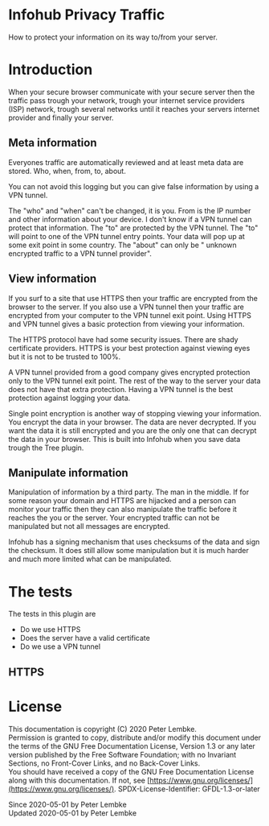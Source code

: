 # Infohub Privacy Traffic

How to protect your information on its way to/from your server.

# Introduction

When your secure browser communicate with your secure server then the traffic pass trough your network, trough your
internet service providers (ISP) network, trough several networks until it reaches your servers internet provider and
finally your server.

## Meta information

Everyones traffic are automatically reviewed and at least meta data are stored. Who, when, from, to, about.

You can not avoid this logging but you can give false information by using a VPN tunnel.

The "who" and "when" can't be changed, it is you. From is the IP number and other information about your device. I don't
know if a VPN tunnel can protect that information. The "to" are protected by the VPN tunnel. The "to" will point to one
of the VPN tunnel entry points. Your data will pop up at some exit point in some country. The "about" can only be "
unknown encrypted traffic to a VPN tunnel provider".

## View information

If you surf to a site that use HTTPS then your traffic are encrypted from the browser to the server. If you also use a
VPN tunnel then your traffic are encrypted from your computer to the VPN tunnel exit point. Using HTTPS and VPN tunnel
gives a basic protection from viewing your information.

The HTTPS protocol have had some security issues. There are shady certificate providers. HTTPS is your best protection
against viewing eyes but it is not to be trusted to 100%.

A VPN tunnel provided from a good company gives encrypted protection only to the VPN tunnel exit point. The rest of the
way to the server your data does not have that extra protection. Having a VPN tunnel is the best protection against
logging your data.

Single point encryption is another way of stopping viewing your information. You encrypt the data in your browser. The
data are never decrypted. If you want the data it is still encrypted and you are the only one that can decrypt the data
in your browser. This is built into Infohub when you save data trough the Tree plugin.

## Manipulate information

Manipulation of information by a third party. The man in the middle. If for some reason your domain and HTTPS are
hijacked and a person can monitor your traffic then they can also manipulate the traffic before it reaches the you or
the server. Your encrypted traffic can not be manipulated but not all messages are encrypted.

Infohub has a signing mechanism that uses checksums of the data and sign the checksum. It does still allow some
manipulation but it is much harder and much more limited what can be manipulated.

# The tests

The tests in this plugin are

* Do we use HTTPS
* Does the server have a valid certificate
* Do we use a VPN tunnel

## HTTPS

# License

This documentation is copyright (C) 2020 Peter Lembke.  
Permission is granted to copy, distribute and/or modify this document under the terms of the GNU Free Documentation
License, Version 1.3 or any later version published by the Free Software Foundation; with no Invariant Sections, no
Front-Cover Links, and no Back-Cover Links.  
You should have received a copy of the GNU Free Documentation License along with this documentation. If not,
see [https://www.gnu.org/licenses/](https://www.gnu.org/licenses/). SPDX-License-Identifier: GFDL-1.3-or-later

Since 2020-05-01 by Peter Lembke  
Updated 2020-05-01 by Peter Lembke  
